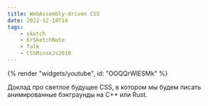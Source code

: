 ```yaml
---
title: WebAssembly-driven CSS
date: 2022-12-18T14
tags:
    - sketch
    - ErSketchNote
    - Talk
    - CSSMinskJs2019
---
```


{% render "widgets/youtube",  id: "OOQQrWlESMk" %}

Доклад про светлое будущее CSS, в котором мы будем писать анимированные бэкграунды на С++ или Rust.

